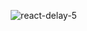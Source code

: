 <p align="center">
 <svg>
  <img src="https://miro.medium.com/max/724/0*EitUXT-pqbaQSCTt.gif" alt="react-delay-5" />
 </svg>
</p>
